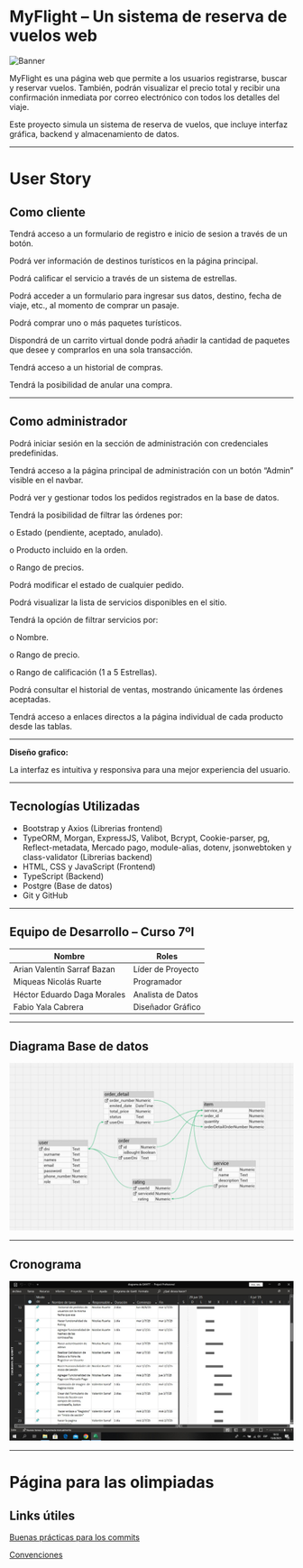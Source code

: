 ﻿# MyFlight – Un sistema de reserva de vuelos web

![Banner](frontend/logocompletoMF.kra)


MyFlight es una página web que permite a los usuarios registrarse, buscar y reservar vuelos. También, podrán visualizar el precio total y recibir una confirmación inmediata por correo electrónico con todos los detalles del viaje.

Este proyecto simula un sistema de reserva de vuelos, que incluye interfaz gráfica, backend y almacenamiento de datos.

---

# User Story

## Como cliente

Tendrá acceso a un formulario de registro e inicio de sesion a través de un botón.

Podrá ver información de destinos turísticos en la página principal.

Podrá calificar el servicio a través de un sistema de estrellas.

Podrá acceder a un formulario para ingresar sus datos, destino, fecha de viaje, etc., al momento de comprar un pasaje.

Podrá comprar uno o más paquetes turísticos.

Dispondrá de un carrito virtual donde podrá añadir la cantidad de paquetes que desee y comprarlos en una sola transacción.

Tendrá acceso a un historial de compras.

Tendrá la posibilidad de anular una compra.

---

## Como administrador

Podrá iniciar sesión en la sección de administración con credenciales predefinidas.

Tendrá acceso a la página principal de administración con un botón “Admin” visible en el navbar.

Podrá ver y gestionar todos los pedidos registrados en la base de datos.

Tendrá la posibilidad de filtrar las órdenes por:

o	Estado (pendiente, aceptado, anulado).

o	Producto incluido en la orden.

o	Rango de precios.

Podrá modificar el estado de cualquier pedido.

Podrá visualizar la lista de servicios disponibles en el sitio.

Tendrá la opción de filtrar servicios por:

o	Nombre.

o	Rango de precio.

o	Rango de calificación (1 a 5 Estrellas).

Podrá consultar el historial de ventas, mostrando únicamente las órdenes aceptadas.

Tendrá acceso a enlaces directos a la página individual de cada producto desde las tablas.

---

**Diseño grafico:**  

La interfaz es intuitiva y responsiva para una mejor experiencia del usuario.  

---

## Tecnologías Utilizadas

- Bootstrap y Axios (Librerias frontend)
- TypeORM, Morgan, ExpressJS, Valibot, Bcrypt, Cookie-parser, pg, Reflect-metadata, Mercado pago, module-alias, dotenv, jsonwebtoken y class-validator (Librerias backend)
- HTML, CSS y JavaScript (Frontend)
- TypeScript (Backend)
- Postgre (Base de datos)
- Git y GitHub 

---

## Equipo de Desarrollo – Curso 7ºI

| Nombre                                | Roles                 |
|---------------------------------------|-----------------------|
| Arian Valentín Sarraf Bazan           | Líder de Proyecto     |
| Miqueas Nicolás Ruarte                | Programador           |
| Héctor Eduardo Daga Morales           | Analista de Datos     |
| Fabio Yala Cabrera                    | Diseñador Gráfico     |

---

## Diagrama Base de datos

![Diagrama](archivos/DiagramaBD.jpeg)

---

## Cronograma 

![MyFlight](archivos/diagrama-gantt.jpeg)

---
# Página para las olimpiadas

## Links útiles

[Buenas prácticas para los commits](https://github.com/nicolasRuarte/olimpiadas-fvhn/blob/main/archivos/buenas-practicas-commits.md)

[Convenciones](https://github.com/nicolasRuarte/olimpiadas-fvhn/blob/main/archivos/convenciones.md)

